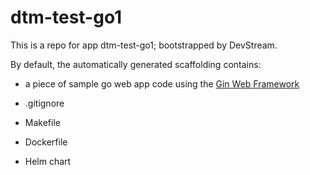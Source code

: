 # dtm-test-go1

This is a repo for app dtm-test-go1; bootstrapped by DevStream.

By default, the automatically generated scaffolding contains:

- a piece of sample go web app code using the [Gin Web Framework](https://github.com/gin-gonic/gin)
- .gitignore
- Makefile
- Dockerfile


- Helm chart
